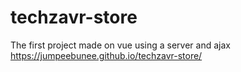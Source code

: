 # techzavr-store
The first project made on vue using a server and ajax <br>
https://jumpeebunee.github.io/techzavr-store/
